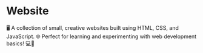 # Website
🖥️ A collection of small, creative websites built using HTML, CSS, and JavaScript. 🌐 Perfect for learning and experimenting with web development basics! 💻🚀
